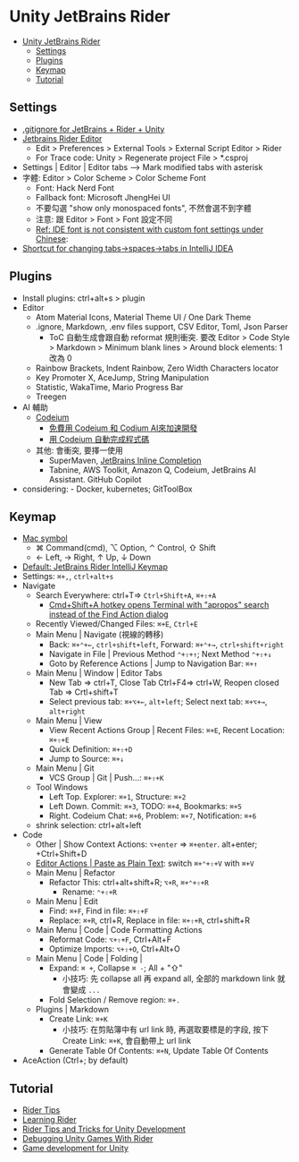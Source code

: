 # Unity JetBrains Rider

<!-- TOC -->
* [Unity JetBrains Rider](#unity-jetbrains-rider)
  * [Settings](#settings)
  * [Plugins](#plugins)
  * [Keymap](#keymap)
  * [Tutorial](#tutorial)
<!-- TOC -->

## Settings

- [.gitignore for JetBrains + Rider + Unity](https://www.toptal.com/developers/gitignore/api/jetbrains+all,rider,unity)
- [Jetbrains Rider Editor](https://docs.unity3d.com/Packages/com.unity.ide.rider@3.0/manual/using-the-jetbrains-rider-editor-package.html)
  - Edit > Preferences > External Tools > External Script Editor > Rider
  - For Trace code: Unity > Regenerate project File > *.csproj
- Settings | Editor | Editor tabs --> Mark modified tabs with asterisk
- 字體: Editor > Color Scheme > Color Scheme Font
  - Font: Hack Nerd Font
  - Fallback font: Microsoft JhengHei UI
  - 不要勾選 "show only monospaced fonts", 不然會選不到字體
  - 注意: 跟 Editor > Font > Font 設定不同
  - [Ref: IDE font is not consistent with custom font settings under Chinese](https://youtrack.jetbrains.com/issue/RIDER-89585/IDE-font-is-not-consistent-with-custom-font-settings-under-Chinese):
- [Shortcut for changing tabs->spaces->tabs in IntelliJ IDEA](https://stackoverflow.com/questions/41532061/shortcut-for-changing-tabs-spaces-tabs-in-intellij-idea)

## Plugins

- Install plugins: ctrl+alt+s > plugin
- Editor
  - Atom Material Icons, Material Theme UI / One Dark Theme
  - .ignore, Markdown, .env files support, CSV Editor, Toml, Json Parser
    - ToC 自動生成會跟自動 reformat 規則衝突. 要改 Editor > Code Style > Markdown > Minimum blank lines > Around block elements: 1 改為 0
  - Rainbow Brackets, Indent Rainbow, Zero Width Characters locator
  - Key Promoter X, AceJump, String Manipulation
  - Statistic, WakaTime, Mario Progress Bar
  - Treegen
- AI 輔助
  - [Codeium](https://blog.user.today/github-copilot-ai-alternatives/#title_i-8)
    - [免費用 Codeium 和 Codium AI來加速開發](https://medium.com/@sarala0725/%E5%85%8D%E8%B2%BB%E7%94%A8codeium%E5%92%8Ccodium-ai%E4%BE%86%E5%8A%A0%E9%80%9F%E9%96%8B%E7%99%BC-d43c060a557d)
    - [用 Codeium 自動完成程式碼](https://b6land.github.io/Codeium_Intro/)
  - 其他: 會衝突, 要擇一使用
    - SuperMaven, [JetBrains Inline Completion](https://www.jetbrains.com/help/idea/full-line-code-completion.html)
    - Tabnine, AWS Toolkit, Amazon Q, Codeium, JetBrains AI Assistant. GitHub Copilot
- considering: - Docker, kubernetes; GitToolBox

## Keymap

- [Mac symbol](https://gist.github.com/jlyonsmith/6992156f18c423fd1c5af068aa311fb5)
  - ⌘ Command(cmd), ⌥ Option, ⌃ Control, ⇧ Shift
  - ← Left, → Right, ↑ Up, ↓ Down
- [Default: JetBrains Rider IntelliJ Keymap](https://resources.jetbrains.com/storage/products/rider/docs/Rider_default_win_shortcuts.pdf)
- Settings: `⌘+,`, `ctrl+alt+s`
- Navigate
  - Search Everywhere: ctrl+T=> `Ctrl+Shift+A`, `⌘+⇧+A`
    - [Cmd+Shift+A hotkey opens Terminal with "apropos" search instead of the Find Action dialog](https://intellij-support.jetbrains.com/hc/en-us/articles/360005137400-Cmd-Shift-A-hotkey-opens-Terminal-with-apropos-search-instead-of-the-Find-Action-dialog)
  - Recently Viewed/Changed Files: `⌘+E`, `Ctrl+E`
  - Main Menu | Navigate (視線的轉移)
    - Back: `⌘+⌃+←`, `ctrl+shift+left`, Forward: `⌘+⌃+→`, `ctrl+shift+right`
    - Navigate in File | Previous Method `⌃+⇧+↑`; Next Method `⌃+⇧+↓`
    - Goto by Reference Actions | Jump to Navigation Bar: `⌘+↑`
  - Main Menu | Window | Editor Tabs
    - New Tab => ctrl+T, Close Tab Ctrl+F4=> ctrl+W, Reopen closed Tab => Crtl+shift+T
    - Select previous tab: `⌘+⌥+←`, `alt+left`; Select next tab: `⌘+⌥+→`, `alt+right`
  - Main Menu | View
    - View Recent Actions Group | Recent Files: `⌘+E`, Recent Location: `⌘+⇧+E`
    - Quick Definition: `⌘+⇧+D`
    - Jump to Source: `⌘+↓`
  - Main Menu | Git
    - VCS Group | Git | Push...: `⌘+⇧+K`
  - Tool Windows
    - Left Top. Explorer: `⌘+1`, Structure: `⌘+2`
    - Left Down. Commit: `⌘+3`, TODO: `⌘+4`, Bookmarks: `⌘+5`
    - Right. Codeium Chat: `⌘+6`, Problem: `⌘+7`, Notification: `⌘+6`
  - shrink selection: ctrl+alt+left
- Code
  - Other | Show Context Actions: `⌥+enter` => `⌘+enter`. alt+enter; +Ctrl+Shift+D
  - [Editor Actions | Paste as Plain Text](https://stackoverflow.com/questions/76500225/rider-copying-and-pasting-text-from-word-pastes-as-image-link/79150716#79150716):
    switch `⌘+⌃+⇧+V` with `⌘+V`
  - Main Menu | Refactor
    - Refactor This: ctrl+alt+shift+R; `⌥+R`, `⌘+⌃+⇧+R`
      - Rename: `⌃+⇧+R`
  - Main Menu | Edit
    - Find: `⌘+F`, Find in file: `⌘+⇧+F`
    - Replace: `⌘+R`, ctrl+R, Replace in file: `⌘+⇧+R`, ctrl+shift+R
  - Main Menu | Code | Code Formatting Actions
    - Reformat Code: `⌥+⇧+F`, Ctrl+Alt+F
    - Optimize Imports: `⌥+⇧+O`, Ctrl+Alt+O
  - Main Menu | Code | Folding |
    - Expand: `⌘ +`, Collapse `⌘ -`; All + "⇧"
      - 小技巧: 先 collapse all 再 expand all, 全部的 markdown link 就會變成 `...`
    - Fold Selection / Remove region: `⌘+.`
  - Plugins | Markdown
    - Create Link: `⌘+K`
      - 小技巧: 在剪貼簿中有 url link 時, 再選取要標是的字段, 按下 Create Link: `⌘+K`, 會自動帶上 url link
    - Generate Table Of Contents: `⌘+N`, Update Table Of Contents
- AceAction (Ctrl+; by default)

## Tutorial

- [Rider Tips](https://www.youtube.com/watch?v=2nWJSgmd-gE)
- [Learning Rider](https://www.jetbrains.com/rider/documentation/)
- [Rider Tips and Tricks for Unity Development](https://www.jetbrains.com/guide/gamedev/links/rider-tips-and-tricks-for-unity-development/)
- [Debugging Unity Games With Rider](https://www.jetbrains.com/guide/gamedev/links/debugging-unity-games-with-rider/)
- [Game development for Unity](https://www.jetbrains.com/help/rider/Unity.html)
